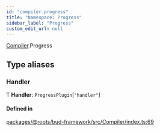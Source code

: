 ```yaml
---
id: "compiler.progress"
title: "Namespace: Progress"
sidebar_label: "Progress"
custom_edit_url: null
---
```


[Compiler](compiler.md).Progress

## Type aliases

### Handler

Ƭ **Handler**: `ProgressPlugin`[``"handler"``]

#### Defined in

[packages/@roots/bud-framework/src/Compiler/index.ts:69](https://github.com/roots/bud/blob/aefb67c5/packages/@roots/bud-framework/src/Compiler/index.ts#L69)
